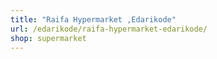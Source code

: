 ```yaml
---
title: "Raifa Hypermarket ,Edarikode"
url: /edarikode/raifa-hypermarket-edarikode/
shop: supermarket
---
```

